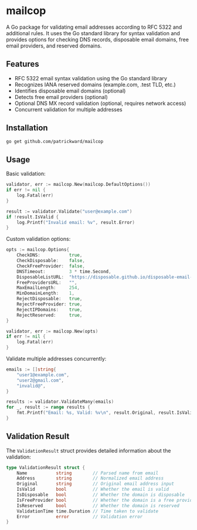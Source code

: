 # mailcop

A Go package for validating email addresses according to RFC 5322 and additional rules. 
It uses the Go standard library for syntax validation and provides options for checking DNS records,
disposable email domains, free email providers, and reserved domains.

## Features

- RFC 5322 email syntax validation using the Go standard library
- Recognizes IANA reserved domains (example.com, .test TLD, etc.)
- Identifies disposable email domains (optional)
- Detects free email providers (optional)
- Optional DNS MX record validation (optional, requires network access)
- Concurrent validation for multiple addresses

## Installation

```bash
go get github.com/patrickward/mailcop
```

## Usage

Basic validation:
```go
validator, err := mailcop.New(mailcop.DefaultOptions())
if err != nil {
    log.Fatal(err)
}

result := validator.Validate("user@example.com")
if !result.IsValid {
    log.Printf("Invalid email: %v", result.Error)
}
```

Custom validation options:
```go
opts := mailcop.Options{
    CheckDNS:           true,
    CheckDisposable:    false,
    CheckFreeProvider:  false,
    DNSTimeout:         3 * time.Second,
    DisposableListURL:  "https://disposable.github.io/disposable-email-domains/domains.json",
    FreeProvidersURL:   "",
    MaxEmailLength:     254,
    MinDomainLength:    1,
    RejectDisposable:   true,
    RejectFreeProvider: true,
	RejectIPDomains:    true,
    RejectReserved:     true,
}

validator, err := mailcop.New(opts)
if err != nil {
    log.Fatal(err)
}
```

Validate multiple addresses concurrently:
```go
emails := []string{
    "user1@example.com",
    "user2@gmail.com",
    "invalid@",
}

results := validator.ValidateMany(emails)
for _, result := range results {
    fmt.Printf("Email: %s, Valid: %v\n", result.Original, result.IsValid)
}
```

## Validation Result

The `ValidationResult` struct provides detailed information about the validation:
```go
type ValidationResult struct {
    Name           string        // Parsed name from email
    Address        string        // Normalized email address
    Original       string        // Original email address input
    IsValid        bool          // Whether the email is valid
    IsDisposable   bool          // Whether the domain is disposable
    IsFreeProvider bool          // Whether the domain is a free provider
    IsReserved     bool          // Whether the domain is reserved
    ValidationTime time.Duration // Time taken to validate
    Error          error         // Validation error
}
```
